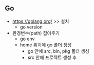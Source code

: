 ## Go

* https://golang.org/ >> 설치
  * go version
* 환경변수(path) 잡아주기 
  * go env
  * home 위치에 go 폴더 생성
    * go 안에 src, bin, pkg 폴더 생성
    * src 안에 프로젝트 생성 후 
